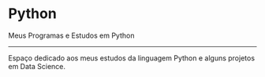 # Python
Meus Programas e Estudos em Python
******************************************
Espaço dedicado aos meus estudos da linguagem Python e alguns projetos em Data Science.
